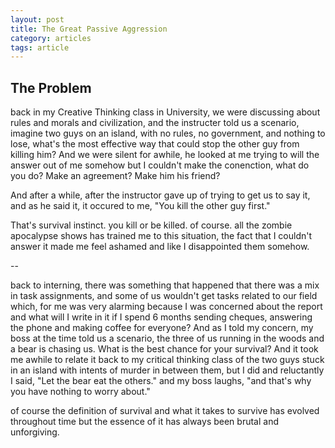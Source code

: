 ```yaml
---
layout: post
title: The Great Passive Aggression
category: articles
tags: article
---
```


## The Problem

back in my Creative Thinking class in University, we were discussing about rules and morals and civilization, and the instructer told us a scenario, imagine two guys on an island, with no rules, no government, and nothing to lose, what's the most effective way that could stop the other guy from killing him? And we were silent for awhile, he looked at me trying to will the answer out of me somehow but I couldn't make the conenction, what do you do? Make an agreement? Make him his friend? 

And after a while, after the instructor gave up of trying to get us to say it, and as he said it, it occured to me, "You kill the other guy first."

That's survival instinct. you kill or be killed. of course. all the zombie apocalypse shows has trained me to this situation, the fact that I couldn't answer it made me feel ashamed and like I disappointed them somehow. 

--

back to interning, there was something that happened that there was a mix in task assignments, and some of us wouldn't get tasks related to our field which, for me was very alarming because I was concerned about the report and what will I write in it if I spend 6 months sending cheques, answering the phone and making coffee for everyone? And as I told my concern, my boss at the time told us a scenario, the three of us running in the woods and a bear is chasing us. What is the best chance for your survival? And it took me awhile to relate it back to my critical thinking class of the two guys stuck in an island with intents of murder in between them, but I did and reluctantly I said, "Let the bear eat the others." and my boss laughs, "and that's why you have nothing to worry about."

of course the definition of survival and what it takes to survive has evolved throughout time but the essence of it has always been brutal and unforgiving. 

